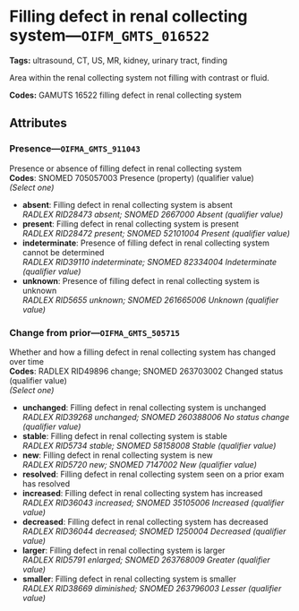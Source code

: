 # Filling defect in renal collecting system—`OIFM_GMTS_016522`

**Tags:** ultrasound, CT, US, MR, kidney, urinary tract, finding

Area within the renal collecting system not filling with contrast or fluid.

**Codes:** GAMUTS 16522 filling defect in renal collecting system

## Attributes

### Presence—`OIFMA_GMTS_911043`

Presence or absence of filling defect in renal collecting system  
**Codes**: SNOMED 705057003 Presence (property) (qualifier value)  
*(Select one)*

- **absent**: Filling defect in renal collecting system is absent  
_RADLEX RID28473 absent; SNOMED 2667000 Absent (qualifier value)_
- **present**: Filling defect in renal collecting system is present  
_RADLEX RID28472 present; SNOMED 52101004 Present (qualifier value)_
- **indeterminate**: Presence of filling defect in renal collecting system cannot be determined  
_RADLEX RID39110 indeterminate; SNOMED 82334004 Indeterminate (qualifier value)_
- **unknown**: Presence of filling defect in renal collecting system is unknown  
_RADLEX RID5655 unknown; SNOMED 261665006 Unknown (qualifier value)_

### Change from prior—`OIFMA_GMTS_505715`

Whether and how a filling defect in renal collecting system has changed over time  
**Codes**: RADLEX RID49896 change; SNOMED 263703002 Changed status (qualifier value)  
*(Select one)*

- **unchanged**: Filling defect in renal collecting system is unchanged  
_RADLEX RID39268 unchanged; SNOMED 260388006 No status change (qualifier value)_
- **stable**: Filling defect in renal collecting system is stable  
_RADLEX RID5734 stable; SNOMED 58158008 Stable (qualifier value)_
- **new**: Filling defect in renal collecting system is new  
_RADLEX RID5720 new; SNOMED 7147002 New (qualifier value)_
- **resolved**: Filling defect in renal collecting system seen on a prior exam has resolved  
- **increased**: Filling defect in renal collecting system has increased  
_RADLEX RID36043 increased; SNOMED 35105006 Increased (qualifier value)_
- **decreased**: Filling defect in renal collecting system has decreased  
_RADLEX RID36044 decreased; SNOMED 1250004 Decreased (qualifier value)_
- **larger**: Filling defect in renal collecting system is larger  
_RADLEX RID5791 enlarged; SNOMED 263768009 Greater (qualifier value)_
- **smaller**: Filling defect in renal collecting system is smaller  
_RADLEX RID38669 diminished; SNOMED 263796003 Lesser (qualifier value)_